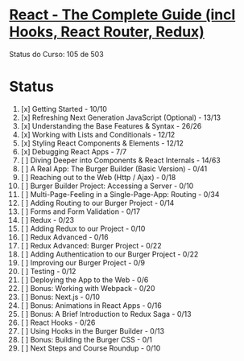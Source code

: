 # [React - The Complete Guide (incl Hooks, React Router, Redux)](https://www.udemy.com/react-the-complete-guide-incl-redux/)

Status do Curso: 105 de 503

# Status
1. [x] Getting Started - 10/10
2. [x] Refreshing Next Generation JavaScript (Optional) - 13/13
3. [x] Understanding the Base Features & Syntax - 26/26
4. [x] Working with Lists and Conditionals - 12/12
5. [x] Styling React Components & Elements - 12/12
6. [x] Debugging React Apps - 7/7
7. [ ] Diving Deeper into Components & React Internals - 14/63
8. [ ] A Real App: The Burger Builder (Basic Version) - 0/41
9. [ ] Reaching out to the Web (Http / Ajax) - 0/18
10. [ ] Burger Builder Project: Accessing a Server - 0/10
11. [ ] Multi-Page-Feeling in a Single-Page-App: Routing - 0/34
12. [ ] Adding Routing to our Burger Project - 0/14
13. [ ] Forms and Form Validation - 0/17
14. [ ] Redux - 0/23
15. [ ] Adding Redux to our Project - 0/10
16. [ ] Redux Advanced - 0/16
17. [ ] Redux Advanced: Burger Project - 0/22
18. [ ] Adding Authentication to our Burger Project - 0/22
19. [ ] Improving our Burger Project - 0/9
20. [ ] Testing - 0/12
21. [ ] Deploying the App to the Web - 0/6
22. [ ] Bonus: Working with Webpack - 0/20
23. [ ] Bonus: Next.js - 0/10
24. [ ] Bonus: Animations in React Apps - 0/16
25. [ ] Bonus: A Brief Introduction to Redux Saga - 0/13
26. [ ] React Hooks - 0/26
27. [ ] Using Hooks in the Burger Builder - 0/13
28. [ ] Bonus: Building the Burger CSS - 0/1
29. [ ] Next Steps and Course Roundup - 0/10